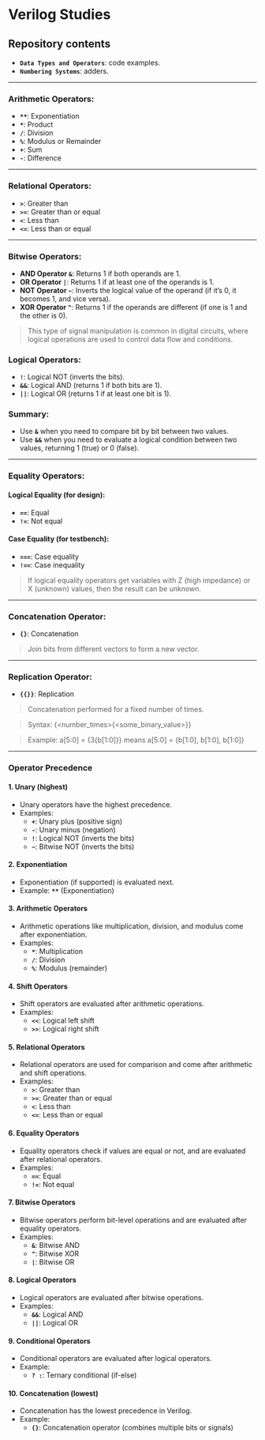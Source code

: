 # Verilog Studies

## Repository contents

- **`Data Types and Operators`**: code examples.
- **`Numbering Systems`**: adders.

_________

### Arithmetic Operators:

- **`**`**: Exponentiation
- **`*`**: Product
- **`/`**: Division
- **`%`**: Modulus or Remainder
- **`+`**: Sum
- **`-`**: Difference

---

### Relational Operators:

- **`>`**: Greater than
- **`>=`**: Greater than or equal
- **`<`**: Less than
- **`<=`**: Less than or equal

---

### Bitwise Operators:

- **AND Operator `&`**: Returns 1 if both operands are 1.
- **OR Operator `|`**: Returns 1 if at least one of the operands is 1.
- **NOT Operator `~`**: Inverts the logical value of the operand (if it’s 0, it becomes 1, and vice versa).
- **XOR Operator `^`**: Returns 1 if the operands are different (if one is 1 and the other is 0).

> This type of signal manipulation is common in digital circuits, where logical operations are used to control data flow and conditions.

### Logical Operators:

- **`!`**: Logical NOT (inverts the bits).
- **`&&`**: Logical AND (returns 1 if both bits are 1).
- **`||`**: Logical OR (returns 1 if at least one bit is 1).

### Summary:

- Use **`&`** when you need to compare bit by bit between two values.
- Use **`&&`** when you need to evaluate a logical condition between two values, returning 1 (true) or 0 (false).

---

### Equality Operators:

#### Logical Equality (for design):
- **`==`**: Equal
- **`!=`**: Not equal

#### Case Equality (for testbench):
- **`===`**: Case equality
- **`!==`**: Case inequality

> If logical equality operators get variables with Z (high impedance) or X (unknown) values, then the result can be unknown.

---

### Concatenation Operator:

- **`{}`**: Concatenation

> Join bits from different vectors to form a new vector.

---

### Replication Operator:

- **`{{}}`**: Replication

> Concatenation performed for a fixed number of times.

> Syntax: {<number_times>{<some_binary_value>}}

> Example: a[5:0] = {3{b[1:0]}} means a[5:0] = {b[1:0], b[1:0], b[1:0]}

---

### Operator Precedence

#### 1. **Unary (highest)**
- Unary operators have the highest precedence.
- Examples: 
  - **`+`**: Unary plus (positive sign)
  - **`-`**: Unary minus (negation)
  - **`!`**: Logical NOT (inverts the bits)
  - **`~`**: Bitwise NOT (inverts the bits)

#### 2. **Exponentiation**
- Exponentiation (if supported) is evaluated next.
- Example: **`**`** (Exponentiation)

#### 3. **Arithmetic Operators**
- Arithmetic operations like multiplication, division, and modulus come after exponentiation.
- Examples:
  - **`*`**: Multiplication
  - **`/`**: Division
  - **`%`**: Modulus (remainder)

#### 4. **Shift Operators**
- Shift operators are evaluated after arithmetic operations.
- Examples:
  - **`<<`**: Logical left shift
  - **`>>`**: Logical right shift

#### 5. **Relational Operators**
- Relational operators are used for comparison and come after arithmetic and shift operations.
- Examples:
  - **`>`**: Greater than
  - **`>=`**: Greater than or equal
  - **`<`**: Less than
  - **`<=`**: Less than or equal

#### 6. **Equality Operators**
- Equality operators check if values are equal or not, and are evaluated after relational operators.
- Examples:
  - **`==`**: Equal
  - **`!=`**: Not equal

#### 7. **Bitwise Operators**
- Bitwise operators perform bit-level operations and are evaluated after equality operators.
- Examples:
  - **`&`**: Bitwise AND
  - **`^`**: Bitwise XOR
  - **`|`**: Bitwise OR

#### 8. **Logical Operators**
- Logical operators are evaluated after bitwise operations.
- Examples:
  - **`&&`**: Logical AND
  - **`||`**: Logical OR

#### 9. **Conditional Operators**
- Conditional operators are evaluated after logical operators.
- Example:
  - **`? :`**: Ternary conditional (if-else)

#### 10. **Concatenation (lowest)**
- Concatenation has the lowest precedence in Verilog.
- Example:
  - **`{}`**: Concatenation operator (combines multiple bits or signals)



